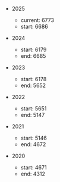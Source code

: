 - 2025
    - current: 6773
    - start: 6686

- 2024
    - start: 6179
    - end: 6685

- 2023
    - start: 6178
    - end: 5652

- 2022
    - start: 5651
    - end: 5147

- 2021
    - start: 5146
    - end: 4672

- 2020
    - start: 4671
    - end: 4312